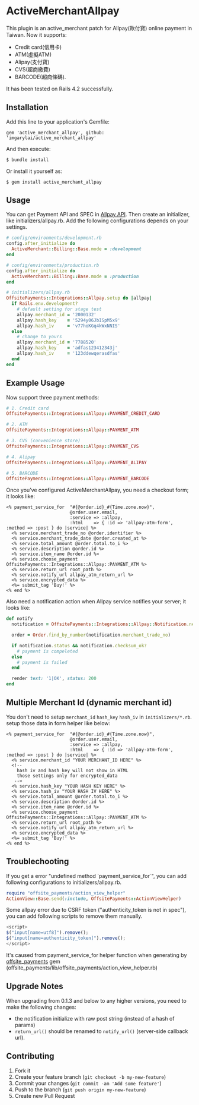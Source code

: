 # ActiveMerchantAllpay

This plugin is an active_merchant patch for Allpay(歐付寶) online payment in Taiwan.
Now it supports:
 - Credit card(信用卡)
 - ATM(虛擬ATM)
 - Alipay(支付寶)
 - CVS(超商繳費)
 - BARCODE(超商條碼).

It has been tested on Rails 4.2 successfully.

## Installation

Add this line to your application's Gemfile:
``` Gemfile
gem 'active_merchant_allpay', github: 'imgarylai/active_merchant_allpay'
```
And then execute:
```sh
$ bundle install
```
Or install it yourself as:
```
$ gem install active_merchant_allpay
```

## Usage

You can get Payment API and SPEC in [Allpay API](https://www.allpay.com.tw/Service/API_Help).
Then create an initializer, like initializers/allpay.rb. Add the following configurations depends on your settings.

``` ruby
# config/environments/development.rb
config.after_initialize do
  ActiveMerchant::Billing::Base.mode = :development
end

# config/environments/production.rb
config.after_initialize do
  ActiveMerchant::Billing::Base.mode = :production
end

```

``` ruby
# initializers/allpay.rb
OffsitePayments::Integrations::Allpay.setup do |allpay|
  if Rails.env.development?
    # default setting for stage test
    allpay.merchant_id = '2000132'
    allpay.hash_key    = '5294y06JbISpM5x9'
    allpay.hash_iv     = 'v77hoKGq4kWxNNIS'
  else
    # change to yours
    allpay.merchant_id = '7788520'
    allpay.hash_key    = 'adfas123412343j'
    allpay.hash_iv     = '123ddewqerasdfas'
  end
end
```


## Example Usage

Now support three payment methods:

``` rb
# 1. Credit card
OffsitePayments::Integrations::Allpay::PAYMENT_CREDIT_CARD

# 2. ATM
OffsitePayments::Integrations::Allpay::PAYMENT_ATM

# 3. CVS (convenience store)
OffsitePayments::Integrations::Allpay::PAYMENT_CVS

# 4. Alipay
OffsitePayments::Integrations::Allpay::PAYMENT_ALIPAY

# 5. BARCODE
OffsitePayments::Integrations::Allpay::PAYMENT_BARCODE
```

Once you’ve configured ActiveMerchantAllpay, you need a checkout form; it looks like:

``` erb
<% payment_service_for  "#{@order.id}_#{Time.zone.now}",
                        @order.user.email,
                        :service => :allpay,
                        :html    => { :id => 'allpay-atm-form', :method => :post } do |service| %>
  <% service.merchant_trade_no @order.identifier %>
  <% service.merchant_trade_date @order.created_at %>
  <% service.total_amount @order.total.to_i %>
  <% service.description @order.id %>
  <% service.item_name @order.id %>
  <% service.choose_payment OffsitePayments::Integrations::Allpay::PAYMENT_ATM %>
  <% service.return_url root_path %>
  <% service.notify_url allpay_atm_return_url %>
  <% service.encrypted_data %>
  <%= submit_tag 'Buy!' %>
<% end %>
```

Also need a notification action when Allpay service notifies your server; it looks like:

``` ruby
def notify
  notification = OffsitePayments::Integrations::Allpay::Notification.new(request.raw_post)

  order = Order.find_by_number(notification.merchant_trade_no)

  if notification.status && notification.checksum_ok?
    # payment is compeleted
  else
    # payment is failed
  end

  render text: '1|OK', status: 200
end
```

## Multiple Merchant Id (dynamic merchant id)

You don't need to setup `merchant_id` `hash_key` `hash_iv` in `initializers/*.rb`. setup those data in form helper like below:

``` erb
<% payment_service_for  "#{@order.id}_#{Time.zone.now}",
                        @order.user.email,
                        :service => :allpay,
                        :html    => { :id => 'allpay-atm-form', :method => :post } do |service| %>
  <% service.merchant_id "YOUR MERCHANT_ID HERE" %>
  <!--
    hash iv and hash key will not show in HTML
    those settings only for encrypted_data
   -->
  <% service.hash_key "YOUR HASH KEY HERE" %>
  <% service.hash_iv "YOUR HASH IV HERE" %>
  <% service.total_amount @order.total.to_i %>
  <% service.description @order.id %>
  <% service.item_name @order.id %>
  <% service.choose_payment OffsitePayments::Integrations::Allpay::PAYMENT_ATM %>
  <% service.return_url root_path %>
  <% service.notify_url allpay_atm_return_url %>
  <% service.encrypted_data %>
  <%= submit_tag 'Buy!' %>
<% end %>
```

## Troublechooting
If you get a error "undefined method \`payment\_service\_for\`", you can add following configurations to initializers/allpay.rb.
``` ruby
require "offsite_payments/action_view_helper"
ActionView::Base.send(:include, OffsitePayments::ActionViewHelper)
```

Some allpay error due to CSRF token ("authenticity_token is not in spec"), you can add following scripts to remove them manually.

``` js
<script>
$("input[name=utf8]").remove();
$("input[name=authenticity_token]").remove();
</script>
```

It's caused from payment\_service\_for helper function when generating by [offsite_payments](https://github.com/Shopify/offsite_payments) gem (offsite\_payments/lib/offsite\_payments/action\_view\_helper.rb)

## Upgrade Notes

When upgrading from 0.1.3 and below to any higher versions, you need to make the following changes:

- the notification initialize with raw post string (instead of a hash of params)
- `return_url()` should be renamed to `notify_url()` (server-side callback url).

## Contributing

1. Fork it
2. Create your feature branch (`git checkout -b my-new-feature`)
3. Commit your changes (`git commit -am 'Add some feature'`)
4. Push to the branch (`git push origin my-new-feature`)
5. Create new Pull Request
